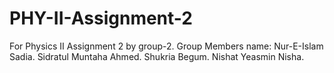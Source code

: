 # PHY-II-Assignment-2
For Physics II Assignment 2 by group-2. Group Members name: Nur-E-Islam Sadia. Sidratul Muntaha Ahmed. Shukria Begum. Nishat Yeasmin Nisha.
